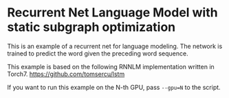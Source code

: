 # Recurrent Net Language Model with static subgraph optimization

This is an example of a recurrent net for language modeling.
The network is trained to predict the word given the preceding word sequence.

This example is based on the following RNNLM implementation written in Torch7.
https://github.com/tomsercu/lstm

If you want to run this example on the N-th GPU, pass `--gpu=N` to the script.
